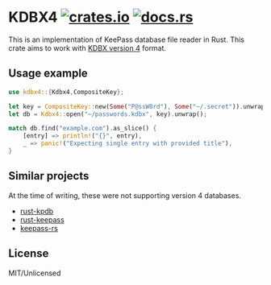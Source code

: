 # KDBX4 [![crates.io](https://img.shields.io/crates/v/kdbx4.svg)](https://crates.io/crates/kdbx4) [![docs.rs](https://docs.rs/kdbx4/badge.svg)](https://docs.rs/kdbx4)

This is an implementation of KeePass database file reader in Rust. This crate aims to work with [KDBX version 4] format.

[KDBX version 4]: https://keepass.info/help/kb/kdbx_4.html

## Usage example

```rust
use kdbx4::{Kdbx4,CompositeKey};

let key = CompositeKey::new(Some("P@ssW0rd"), Some("~/.secret")).unwrap();
let db = Kdbx4::open("~/passwords.kdbx", key).unwrap();

match db.find("example.com").as_slice() {
    [entry] => println!("{}", entry),
    _ => panic!("Expecting single entry with provided title"),
}
```

## Similar projects

At the time of writing, these were not supporting version 4 databases.

- [rust-kpdb](https://github.com/sru-systems/rust-kpdb)
- [rust-keepass](https://github.com/raymontag/rust-keepass)
- [keepass-rs](https://github.com/sseemayer/keepass-rs)

## License

MIT/Unlicensed
